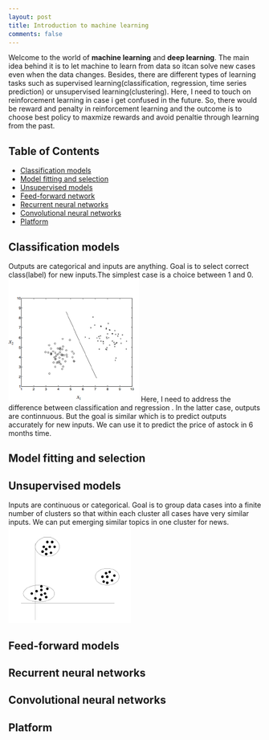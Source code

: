 ```yaml
---
layout: post
title: Introduction to machine learning
comments: false
---
```

Welcome to the world of **machine learning** and **deep learning**. The main idea behind it is to let machine to learn from data so itcan solve new cases even when the data changes. Besides, there are different types of learning tasks such as supervised learning(classification, regression, time series prediction) or unsupervised learning(clustering). Here, I need to touch on reinforcement learning in case i get confused in the future. So, there would be reward and penalty in reinforcement learning and the outcome is to choose best policy to maxmize rewards and avoid penaltie through learning from the past.

## Table of Contents
- [Classification models](#classification-models)
- [Model fitting and selection](#model-fitting-and-selection)
- [Unsupervised models](#unsupervised-models)
- [Feed-forward network](#feed-forward-networks)
- [Recurrent neural networks](#recurrent-neural-network)
- [Convolutional neural networks](#convolutional-neural-networks)
- [Platform](#platform)

## Classification models
Outputs are categorical and inputs are anything. Goal is to select correct class(label) for new inputs.The simplest case is a choice between 1 and 0.
![simple classification](/img/posts/simple-classification.png)
Here, I need to address the difference between classification and regression . In the latter case, outputs are continnuous. But the goal is similar which is to predict outputs accurately for new inputs. We can use it to predict the price of astock in 6 months time.
 
## Model fitting and selection

## Unsupervised models
Inputs are continuous or categorical. Goal is to group data cases into a finite number of clusters so that within each cluster all cases have very similar inputs. We can put emerging similar topics in one cluster for news.
![cluster](/img/posts/cluster.png)



## Feed-forward models

## Recurrent neural networks

## Convolutional neural networks

## Platform

